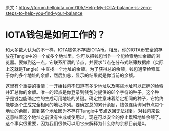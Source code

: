 原文：https://forum.helloiota.com/105/Help-My-IOTA-balance-is-zero-steps-to-help-you-find-your-balance

# IOTA钱包是如何工作的？
和大多数人认为的不一样，IOTA钱包不存放IOTA币。相反，你的IOTA币安全的存放在Tangle中的一个或多个地址里。你可以把钱包当作一个能检索地址余额的浏览器。要做到这一点，它联系所谓的节点，并要求节点在分布式账簿数据库（实际上这就是Tangle）中查找一个地址的余额。为了获得总的余额，钱包通常检索属于你的多个地址的余额，然后加总，显示的结果就是你当前的余额。

这里有个重要的事情：一开始钱包不知道有多少地址以及哪些地址可以正确的检索并汇总你的余额。唯一的起点是你登录到钱包时提供的81个字符的种子。这个种子是钱包能确定性的生成可用地址的关键。确定性意味着给定相同的种子，它始终能够逐个生成完全相同的地址序列。要确定总的累计余额，钱包连续询问节点每个地址的余额，直到某个地址因为不存在Tangle中节点返回无法找到。对钱包来说这意味着这个地址之前没有生成或使用过，现在可以安全的停止累积地址余额了。这个事实很重要，因为我们很快可以用它来解释为什么你的余额目前是0。

